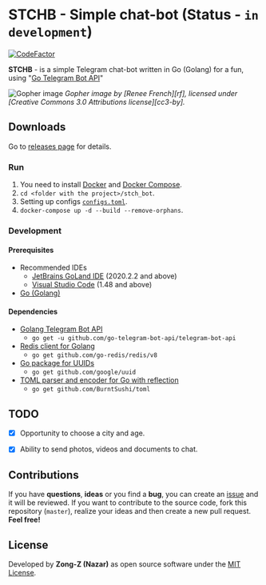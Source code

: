 # STCHB - Simple chat-bot (Status - `in development`)

[![CodeFactor](https://www.codefactor.io/repository/github/zong-z/stch_bot/badge)](https://www.codefactor.io/repository/github/zong-z/stch_bot)

**STCHB** - is a simple Telegram chat-bot written in Go (Golang) for a fun, using "[Go Telegram Bot API](https://github.com/go-telegram-bot-api/telegram-bot-api)"

![Gopher image](https://golang.org/doc/gopher/fiveyears.jpg)
*Gopher image by [Renee French][rf], licensed under [Creative Commons 3.0 Attributions license][cc3-by].*

## Downloads

Go to [releases page](https://github.com/Zong-Z/stch_bot/releases) for details.

### Run

1) You need to install [Docker](https://docs.docker.com/get-docker) and [Docker Compose](https://docs.docker.com/compose/install).
2) `cd <folder with the project>/stch_bot`.
3) Setting up configs [`configs.toml`](https://github.com/Zong-Z/stch_bot/blob/master/configs/configs.toml).
4) `docker-compose up -d --build --remove-orphans`.

### Development

#### Prerequisites

- Recommended IDEs
  - [JetBrains GoLand IDE](https://www.jetbrains.com/go) (2020.2.2 and above)
  - [Visual Studio Code](https://code.visualstudio.com) (1.48 and above)
- [Go (Golang)](https://golang.org/dl)

#### Dependencies

- [Golang Telegram Bot API](https://github.com/go-telegram-bot-api/telegram-bot-api)
  - `go get -u github.com/go-telegram-bot-api/telegram-bot-api`
- [Redis client for Golang](https://github.com/go-redis/redis)
  - `go get github.com/go-redis/redis/v8`
- [Go package for UUIDs](https://github.com/google/uuid)
  - `go get github.com/google/uuid`
- [TOML parser and encoder for Go with reflection](https://github.com/BurntSushi/toml)
  - `go get github.com/BurntSushi/toml`

## TODO

- [x] Opportunity to choose a city and age.

- [x] Ability to send photos, videos and documents to chat.

## Contributions

If you have **questions**, **ideas** or you find a **bug**, you can create an [issue](https://github.com/Zong-Z/stch_bot/issues) and it will be reviewed. If you want to contribute to the source code, fork this repository (`master`), realize your ideas and then create a new pull request. **Feel free!**

## License

Developed by **Zong-Z (Nazar)** as open source software under the [MIT License](https://github.com/Zong-Z/stch_bot/blob/master/LICENSE).
